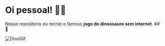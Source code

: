 <h1>Oi pessoal! 👋🏻</h1>

Nesse repositorio eu recriei o famoso <strong>jogo do dinossauro sem internet</strong>. ##🦖

 <img alt="DinoGif" src="https://j.gifs.com/jYqqAv.gif">



